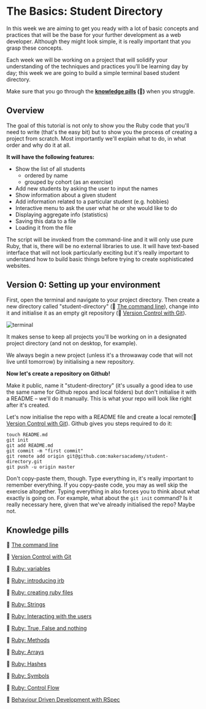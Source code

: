 # The Basics: Student Directory

In this week we are aiming to get you ready with a lot of basic concepts and practices that will be the base for your further development as a web developer. Although they might look simple, it is really important that you grasp these concepts.

Each week we will be working on a project that will solidify your understanding of the techniques and practices you'll be learning day by day; this week we are going to build a simple terminal based student directory.

Make sure that you go through the **[knowledge pills](https://github.com/makersacademy/course/blob/master/pills.md) (:pill:)** when you struggle.

## Overview

The goal of this tutorial is not only to show you the Ruby code that you'll need to write (that's the easy bit) but to show you the process of creating a project from scratch. Most importantly we'll explain what to do, in what order and why do it at all.

**It will have the following features:**

- Show the list of all students
	- ordered by name
	- grouped by cohort (as an exercise)
- Add new students by asking the user to input the names
- Show information about a given student
- Add information related to a particular student (e.g. hobbies)
- Interactive menu to ask the user what he or she would like to do
- Displaying aggregate info (statistics)
- Saving this data to a file
- Loading it from the file

The script will be invoked from the command-line and it will only use pure Ruby, that is, there will be no external libraries to use. It will have text-based interface that will not look particularly exciting but it's really important to understand how to build basic things before trying to create sophisticated websites.

## Version 0: Setting up your environment

First, open the terminal and navigate to your project directory. Then create a new directory called "student-directory" (:pill: [The command line](https://github.com/makersacademy/course/blob/master/unix/command_line.md)), change into it and initialise it as an empty git repository (:pill: [Version Control with Git](https://github.com/makersacademy/course/blob/master/unix/git.md)).

![terminal](https://github.com/makersacademy/course/raw/master/images/term.png)

It makes sense to keep all projects you'll be working on in a designated project directory (and not on desktop, for example).

We always begin a new project (unless it's a throwaway code that will not live until tomorrow) by initialising a new repository. 

**Now let's create a repository on Github!**

Make it public, name it "student-directory" (it's usually a good idea to use the same name for Github repos and local folders) but don't initialise it with a README – we'll do it manually. This is what your repo will look like right after it's created.

Let's now initialise the repo with a README file and create a local remote(:pill: [Version Control with Git](https://github.com/makersacademy/course/blob/master/unix/git.md)). Github gives you steps required to do it:

````
touch README.md
git init
git add README.md
git commit -m "first commit"
git remote add origin git@github.com:makersacademy/student-directory.git
git push -u origin master
````

Don't copy-paste them, though. Type everything in, it's really important to remember everything. If you copy-paste code, you may as well skip the exercise altogether. Typing everything in also forces you to think about what exactly is going on. For example, what about the `git init` command? Is it really necessary here, given that we've already initialised the repo? Maybe not.

## Knowledge pills
:pill: [The command line](https://github.com/makersacademy/course/blob/master/unix/command_line.md)

:pill: [Version Control with Git](https://github.com/makersacademy/course/blob/master/unix/git.md)

:pill: [Ruby: variables](https://github.com/makersacademy/course/blob/master/ruby/variables.md)

:pill: [Ruby: introducing irb](https://github.com/makersacademy/course/blob/master/ruby/irb.md)

:pill: [Ruby: creating ruby files](https://github.com/makersacademy/course/blob/master/ruby/files.md)

:pill: [Ruby: Strings](https://github.com/makersacademy/course/blob/master/ruby/strings.md)

:pill: [Ruby: Interacting with the users](https://github.com/makersacademy/course/blob/master/ruby/command_line.md)

:pill: [Ruby: True, False and nothing](https://github.com/makersacademy/course/blob/master/ruby/boolean.md)

:pill: [Ruby: Methods](https://github.com/makersacademy/course/blob/master/ruby/methods.md)

:pill: [Ruby: Arrays](https://github.com/makersacademy/course/blob/master/ruby/array.md)

:pill: [Ruby: Hashes](https://github.com/makersacademy/course/blob/master/ruby/hash.md)

:pill: [Ruby: Symbols](https://github.com/makersacademy/course/blob/master/ruby/symbols.md)

:pill: [Ruby: Control Flow](https://github.com/makersacademy/course/blob/master/ruby/control_flow.md)

:pill: [Behaviour Driven Development with RSpec](https://github.com/makersacademy/course/blob/master/ruby/rspec.md)
